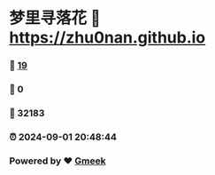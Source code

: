 # 梦里寻落花 :link: https://zhu0nan.github.io 
### :page_facing_up: [19](https://zhu0nan.github.io/tag.html) 
### :speech_balloon: 0 
### :hibiscus: 32183 
### :alarm_clock: 2024-09-01 20:48:44 
### Powered by :heart: [Gmeek](https://github.com/Meekdai/Gmeek)
